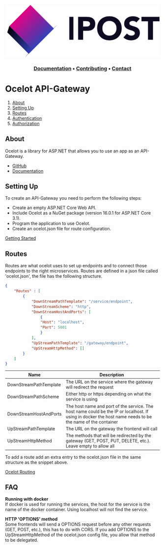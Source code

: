 ![ipost-logo](https://github.com/FIPost/docs/blob/master/assets/logo-name.png?raw=true)
<h3 align="middle">
  <a href="https://github.com/FIPost/docs">Documentation</a>
  <a>•</a>
  <a href="https://github.com/FIPost/docs/blob/master/CONTRIBUTING.md">Contributing</a>
  <a>•</a>
  <a href="https://github.com/FIPost/docs/blob/master/CONTACT.md">Contact</a>
</h3>

# Ocelot API-Gateway

1. [About](#About)
2. [Setting Up](<#Setting Up>)
3. [Routes](#Routes)
4. [Authentication](#Authentication)
5. [Authorization](#Authorization)

## About

Ocelot is a library for ASP.NET that allows you to use an app as an API-Gateway. 

- [GitHub](https://github.com/ThreeMammals/Ocelot)
- [Documentation](https://ocelot.readthedocs.io/en/latest/index.html)

## Setting Up

To create an API-Gateway you need to perform the following steps:
- Create an empty ASP.NET Core Web API.
- Include Ocelot as a NuGet package (version 16.0.1 for ASP.NET Core 3.1).
- Program the application to use Ocelot.
- Create an ocelot.json file for route configuration.

[Getting Started](https://ocelot.readthedocs.io/en/latest/introduction/gettingstarted.html)

## Routes

Routes are what ocelot uses to set up endpoints and to connect those endpoints to the right microservices. Routes are defined in a json file called 'ocelot.json', the file has the following structure.

```json
{
    "Routes" : [
        {
            "DownStreamPathTemplate": "/service/endpoint",
            "DownStreamScheme": "http",
            "DownStreamHostAndPorts": [
                {
                "Host": "localhost",
                "Port": 5001
                }
            ],
            "UpStreamPathTemplate": "/gateway/endpoint",
            "UpStreamHttpMethod": []
        }
    ]
}

```

| Name | Description |
|---|---|
| DownStreamPathTemplate | The URL on the service where the gateway will redirect the request |
| DownStreamPathScheme | Either http or https depending on what the service is using |
| DownStreamHostAndPorts | The host name and port of the service. The host name could be the IP or localhost. If using in docker the host name needs to be the name of the container |
| UpStreamPathTemplate | The URL on the gateway the frontend will call |
| UpStreamHttpMethod | The methods that will be redirected by the gateway (GET, POST, PUT, DELETE, etc.). Leave empty to allow all |

To add a route add an extra entry to the ocelot.json file in the same structure as the snippet above.

[Ocelot Routing](https://ocelot.readthedocs.io/en/latest/features/routing.html)

## FAQ

**Running with docker** </br>
If docker is used for running the services, the host for the service is the name of the docker container. Using localhost will not find the service.

**HTTP 'OPTIONS' method** </br>
Some frontends will send a OPTIONS request before any other requests (GET, POST, etc.), this has to do with CORS. If you add OPTIONS to the UpStreamHttpMethod of the ocelot.json config file, you allow that method to be delegated.

[
    NOTE \[SJORS\]: usefull for later when authorization and authentication is added
    Authentication - (https://ocelot.readthedocs.io/en/latest/features/authentication.html)
    Authorization - (https://ocelot.readthedocs.io/en/latest/features/authorization.html)
]: #